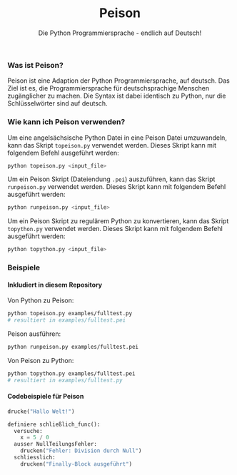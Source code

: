 <h1 align="center">Peison</h1>
<p align="center">Die Python Programmiersprache - endlich auf Deutsch!</p>

<br />

### Was ist Peison?

Peison ist eine Adaption der Python Programmiersprache, auf deutsch. Das Ziel ist es, die Programmiersprache für deutschsprachige Menschen zugänglicher zu machen. Die Syntax ist dabei identisch zu Python, nur die Schlüsselwörter sind auf deutsch.

### Wie kann ich Peison verwenden?

Um eine angelsächsische Python Datei in eine Peison Datei umzuwandeln, kann das Skript `topeison.py` verwendet werden. Dieses Skript kann mit folgendem Befehl ausgeführt werden:

```bash
python topeison.py <input_file>
```

Um ein Peison Skript (Dateiendung `.pei`) auszuführen, kann das Skript `runpeison.py` verwendet werden. Dieses Skript kann mit folgendem Befehl ausgeführt werden:

```bash
python runpeison.py <input_file>
```

Um ein Peison Skript zu regulärem Python zu konvertieren, kann das Skript `topython.py` verwendet werden. Dieses Skript kann mit folgendem Befehl ausgeführt werden:

```bash
python topython.py <input_file>
```

### Beispiele

#### Inkludiert in diesem Repository

Von Python zu Peison:

```bash
python topeison.py examples/fulltest.py
# resultiert in examples/fulltest.pei
```

Peison ausführen:

```bash
python runpeison.py examples/fulltest.pei
```

Von Peison zu Python:

```bash
python topython.py examples/fulltest.pei
# resultiert in examples/fulltest.py
```

#### Codebeispiele für Peison

```python
drucke("Hallo Welt!")
```

```python
definiere schließlich_func():
  versuche:
    x = 5 / 0
  ausser NullTeilungsFehler:
    drucken("Fehler: Division durch Null")
  schliesslich:
    drucken("Finally-Block ausgeführt")
```
